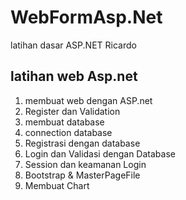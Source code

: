 # WebFormAsp.Net
latihan dasar ASP.NET Ricardo

## latihan web Asp.net

1. membuat web dengan ASP.net
2. Register dan Validation 
3. membuat database
4. connection database
5. Registrasi dengan database
6. Login dan Validasi dengan Database
7. Session dan keamanan Login
8. Bootstrap & MasterPageFile
9. Membuat Chart